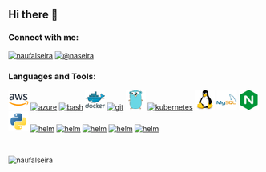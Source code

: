 ## Hi there 👋

<h3 align="left">Connect with me:</h3>
<p align="left">
<a href="https://linkedin.com/in/naufalseira" target="blank"><img align="center" <img src="https://cdn.jsdelivr.net/gh/devicons/devicon@latest/icons/linkedin/linkedin-original.svg" alt="naufalseira" height="30" width="40" /></a>
<a href="https://medium.com/@naseira" target="blank"><img align="center" src="https://cdn.icon-icons.com/icons2/3041/PNG/512/medium_logo_icon_189223.png" alt="@naseira" height="40" width="40" /></a>
</p>

<h3 align="left">Languages and Tools:</h3>
<p align="left"> 
  <a href="https://aws.amazon.com" target="_blank" rel="noreferrer"> <img src="https://raw.githubusercontent.com/devicons/devicon/master/icons/amazonwebservices/amazonwebservices-original-wordmark.svg" alt="aws" width="40" height="40"/></a> 
  <a href="https://azure.microsoft.com/en-in/" target="_blank" rel="noreferrer"> <img src="https://www.vectorlogo.zone/logos/microsoft_azure/microsoft_azure-icon.svg" alt="azure" width="40" height="40"/></a> 
  <a href="https://www.gnu.org/software/bash/" target="_blank" rel="noreferrer"> <img src="https://bashlogo.com/img/symbol/png/full_colored_light.png" alt="bash" width="40" height="40"/></a> 
  <a href="https://www.docker.com/" target="_blank" rel="noreferrer"> <img src="https://raw.githubusercontent.com/devicons/devicon/master/icons/docker/docker-original-wordmark.svg" alt="docker" width="40" height="40"/></a> 
  <a href="https://git-scm.com/" target="_blank" rel="noreferrer"> <img src="https://www.vectorlogo.zone/logos/git-scm/git-scm-icon.svg" alt="git" width="40" height="40"/></a> 
  <a href="https://golang.org" target="_blank" rel="noreferrer"> <img src="https://raw.githubusercontent.com/devicons/devicon/master/icons/go/go-original.svg" alt="go" width="40" height="40"/></a> 
  <a href="https://kubernetes.io" target="_blank" rel="noreferrer"> <img src="https://www.vectorlogo.zone/logos/kubernetes/kubernetes-icon.svg" alt="kubernetes" width="40" height="40"/></a> 
  <a href="https://www.linux.org/" target="_blank" rel="noreferrer"> <img src="https://raw.githubusercontent.com/devicons/devicon/master/icons/linux/linux-original.svg" alt="linux" width="40" height="40"/></a> 
  <a href="https://www.mysql.com/" target="_blank" rel="noreferrer"> <img src="https://raw.githubusercontent.com/devicons/devicon/master/icons/mysql/mysql-original-wordmark.svg" alt="mysql" width="40" height="40"/></a> 
  <a href="https://www.nginx.com" target="_blank" rel="noreferrer"> <img src="https://raw.githubusercontent.com/devicons/devicon/master/icons/nginx/nginx-original.svg" alt="nginx" width="40" height="40"/></a> 
  <a href="https://www.python.org" target="_blank" rel="noreferrer"> <img src="https://raw.githubusercontent.com/devicons/devicon/master/icons/python/python-original.svg" alt="python" width="40" height="40"/></a> 
  <a href="https://helm.sh" target="_blank" rel="noreferrer"> <img src="https://cdn.jsdelivr.net/gh/devicons/devicon@latest/icons/helm/helm-original.svg" alt="helm" width="40" height="40"/></a>
  <a href="https://ubuntu.com" target="_blank" rel="noreferrer"> <img src="https://cdn.jsdelivr.net/gh/devicons/devicon@latest/icons/ubuntu/ubuntu-original.svg" alt="helm" width="40" height="40"/></a>
  <a href="https://rockylinux.org" target="_blank" rel="noreferrer"> <img src="https://cdn.jsdelivr.net/gh/devicons/devicon@latest/icons/rockylinux/rockylinux-original.svg" alt="helm" width="40" height="40"/></a>
  <a href="https://wordpress.com/id/" target="_blank" rel="noreferrer"> <img src="https://cdn.jsdelivr.net/gh/devicons/devicon@latest/icons/wordpress/wordpress-plain.svg" alt="helm" width="40" height="40"/></a>
  <a href="https://www.digitalocean.com" target="_blank" rel="noreferrer"> <img src="https://cdn.jsdelivr.net/gh/devicons/devicon@latest/icons/digitalocean/digitalocean-original.svg" alt="helm" width="40" height="40"/></a>         
</p>

<br>
<p><img align="center" src="https://github-readme-stats.vercel.app/api/top-langs/?username=naufalseira&theme=holi&hide_border=false&include_all_commits=false&count_private=false&layout=compact" alt="naufalseira" /></p>
